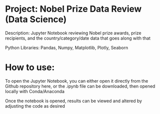# Project: Nobel Prize Data Review (Data Science)

Description:  Jupyter Notebook reviewing Nobel prize awards, prize recipients, and the country/category/date data that goes along with that

Python Libraries: Pandas, Numpy, Matplotlib, Plotly, Seaborn

# How to use:

To open the Jupyter Notebook, you can either open it directly from the Github repository here, or the .ipynb file can be downloaded, then opened locally with Conda/Anaconda

Once the notebook is opened, results can be viewed and altered by adjusting the code as desired
